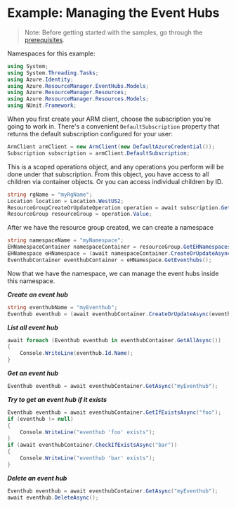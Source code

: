 # Example: Managing the Event Hubs
>Note: Before getting started with the samples, go through the [prerequisites](https://github.com/Azure/azure-sdk-for-net/tree/main/sdk/resourcemanager/Azure.ResourceManager#prerequisites).

Namespaces for this example:

```C# Snippet:Managing_Namespaces_Namespaces
using System;
using System.Threading.Tasks;
using Azure.Identity;
using Azure.ResourceManager.EventHubs.Models;
using Azure.ResourceManager.Resources;
using Azure.ResourceManager.Resources.Models;
using NUnit.Framework;
```

When you first create your ARM client, choose the subscription you're going to work in. There's a convenient `DefaultSubscription` property that returns the default subscription configured for your user:

```C# Snippet:Managing_EventHubs_DefaultSubscription
ArmClient armClient = new ArmClient(new DefaultAzureCredential());
Subscription subscription = armClient.DefaultSubscription;
```

This is a scoped operations object, and any operations you perform will be done under that subscription. From this object, you have access to all children via container objects. Or you can access individual children by ID.

```C# Snippet:Managing_EventHubs_CreateResourceGroup
string rgName = "myRgName";
Location location = Location.WestUS2;
ResourceGroupCreateOrUpdateOperation operation = await subscription.GetResourceGroups().CreateOrUpdateAsync(rgName, new ResourceGroupData(location));
ResourceGroup resourceGroup = operation.Value;
```

After we have the resource group created, we can create a namespace

```C# Snippet:Managing_EventHubs_CreateNamespace
string namespaceName = "myNamespace";
EHNamespaceContainer namespaceContainer = resourceGroup.GetEHNamespaces();
EHNamespace eHNamespace = (await namespaceContainer.CreateOrUpdateAsync(namespaceName, new EHNamespaceData(location))).Value;
EventhubContainer eventhubContainer = eHNamespace.GetEventhubs();
```

Now that we have the namespace, we can manage the event hubs inside this namespace.

***Create an event hub***

```C# Snippet:Managing_EventHubs_CreateEventHub
string eventhubName = "myEventhub";
Eventhub eventhub = (await eventhubContainer.CreateOrUpdateAsync(eventhubName, new EventhubData())).Value;
```

***List all event hub***

```C# Snippet:Managing_EventHubs_ListEventHubs
await foreach (Eventhub eventhub in eventhubContainer.GetAllAsync())
{
    Console.WriteLine(eventhub.Id.Name);
}
```

***Get an event hub***

```C# Snippet:Managing_EventHubs_GetEventHub
Eventhub eventhub = await eventhubContainer.GetAsync("myEventhub");
```

***Try to get an event hub if it exists***

```C# Snippet:Managing_EventHubs_GetEventHubIfExists
Eventhub eventhub = await eventhubContainer.GetIfExistsAsync("foo");
if (eventhub != null)
{
    Console.WriteLine("eventhub 'foo' exists");
}
if (await eventhubContainer.CheckIfExistsAsync("bar"))
{
    Console.WriteLine("eventhub 'bar' exists");
}
```

***Delete an event hub***

```C# Snippet:Managing_EventHubs_DeleteEventHub
Eventhub eventhub = await eventhubContainer.GetAsync("myEventhub");
await eventhub.DeleteAsync();
```

